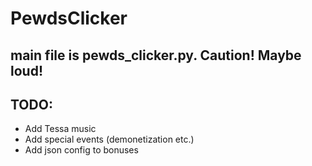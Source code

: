 # PewdsClicker

## main file is pewds_clicker.py. Caution! Maybe loud!

## TODO:

* Add Tessa music
* Add special events (demonetization etc.)
* Add json config to bonuses
